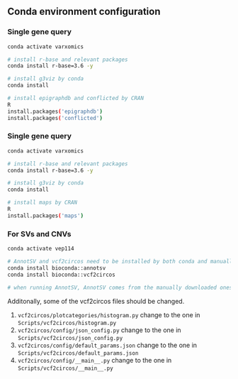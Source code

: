## Conda environment configuration 

### Single gene query 
```bash
conda activate varxomics

# install r-base and relevant packages
conda install r-base=3.6 -y

# install g3viz by conda
conda install

# install epigraphdb and conflicted by CRAN
R
install.packages('epigraphdb')
install.packages('conflicted')
```

### Single gene query 
```bash
conda activate varxomics

# install r-base and relevant packages
conda install r-base=3.6 -y

# install g3viz by conda
conda install

# install maps by CRAN
R
install.packages('maps')
```

### For SVs and CNVs 
```bash
conda activate vep114

# AnnotSV and vcf2circos need to be installed by both conda and manually download 
conda install bioconda::annotsv
conda install bioconda::vcf2circos

# when running AnnotSV, AnnotSV comes from the manually downloaded ones, while vcf2circos comes from the conda one
```

Additonally, some of the vcf2circos files should be changed. 
1) `vcf2circos/plotcategories/histogram.py` change to the one in `Scripts/vcf2circos/histogram.py`
2) `vcf2circos/config/json_config.py` change to the one in `Scripts/vcf2circos/json_config.py`
3) `vcf2circos/config/default_params.json` change to the one in `Scripts/vcf2circos/default_params.json`
4) `vcf2circos/config/__main__.py` change to the one in `Scripts/vcf2circos/__main__.py`
